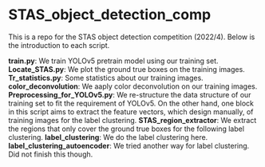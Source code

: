 # STAS_object_detection_comp
This is a repo for the STAS object detection competition (2022/4). Below is the introduction to each script.

**train.py**: We train YOLOv5 pretrain model using our training set.
**Locate_STAS.py**: We plot the ground true boxes on the training images.
**Tr_statistics.py**: Some statistics about our training images.
**color_deconvolution**: We aaply color deconvolution on our training images.
**Preprocessing_for_YOLOv5.py**: We re-structure the data structure of our training set to fit the requirement of YOLOv5. On the other hand, one block in this script aims to extract the feature vectors, which design manually, of training images for the label clustering.
**STAS_region_extractor**: We extract the regions that only cover the ground true boxes for the following label clustering.
**label_clustering**: We do the label clustering here.
**label_clustering_autoencoder**: We tried another way for label clustering. Did not finish this though.





